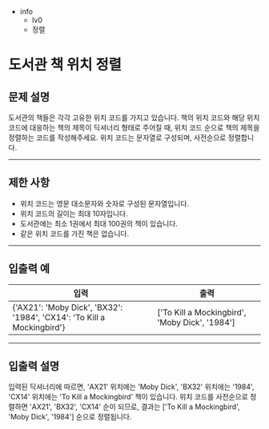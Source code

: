 - info
    - lv0
    - 정렬

# 도서관 책 위치 정렬
## 문제 설명
도서관의 책들은 각각 고유한 위치 코드를 가지고 있습니다. 책의 위치 코드와 해당 위치 코드에 대응하는 책의 제목이 딕셔너리 형태로 주어질 때, 위치 코드 순으로 책의 제목을 정렬하는 코드를 작성해주세요. 위치 코드는 문자열로 구성되며, 사전순으로 정렬합니다.

---

## 제한 사항

- 위치 코드는 영문 대소문자와 숫자로 구성된 문자열입니다.
- 위치 코드의 길이는 최대 10자입니다.
- 도서관에는 최소 1권에서 최대 100권의 책이 있습니다.
- 같은 위치 코드를 가진 책은 없습니다.

---

## 입출력 예

|   입력    | 출력 |
| --------- | ------ |
| {'AX21': 'Moby Dick', 'BX32': '1984', 'CX14': 'To Kill a Mockingbird'} | ['To Kill a Mockingbird', 'Moby Dick', '1984'] |

---

## 입출력 설명
입력된 딕셔너리에 따르면, 'AX21' 위치에는 'Moby Dick', 'BX32' 위치에는 '1984', 'CX14' 위치에는 'To Kill a Mockingbird' 책이 있습니다. 위치 코드를 사전순으로 정렬하면 'AX21', 'BX32', 'CX14' 순이 되므로, 결과는 ['To Kill a Mockingbird', 'Moby Dick', '1984'] 순으로 정렬됩니다.
